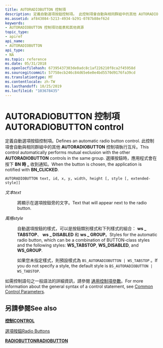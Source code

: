 ```yaml
---
title: AUTORADIOBUTTON 控制項
description: 定義自動選項按鈕控制項。 此控制項會自動與相同群組中的其他 AUTORADIOBUTTON 控制項執行互斥。 選擇按鈕時，應用程式會在按下 BN 時收到通知 \_ 。
ms.assetid: af843084-5213-4934-b291-0787b88ef62d
keywords:
- AUTORADIOBUTTON 控制項功能表和其他資源
topic_type:
- apiref
api_name:
- AUTORADIOBUTTON
api_type:
- NA
ms.topic: reference
ms.date: 05/31/2018
ms.openlocfilehash: 67395437303de0adc8c1af226210f8ca2f45958d
ms.sourcegitcommit: 57758ecb246c84d65e6e0e4bd5570d9176fa39cd
ms.translationtype: MT
ms.contentlocale: zh-TW
ms.lasthandoff: 10/25/2019
ms.locfileid: "103678435"
---
```

# <a name="autoradiobutton-control"></a><span data-ttu-id="fe045-106">AUTORADIOBUTTON 控制項</span><span class="sxs-lookup"><span data-stu-id="fe045-106">AUTORADIOBUTTON control</span></span>

<span data-ttu-id="fe045-107">定義自動選項按鈕控制項。</span><span class="sxs-lookup"><span data-stu-id="fe045-107">Defines an automatic radio button control.</span></span> <span data-ttu-id="fe045-108">此控制項會自動與相同群組中的其他 **AUTORADIOBUTTON** 控制項執行互斥。</span><span class="sxs-lookup"><span data-stu-id="fe045-108">This control automatically performs mutual exclusion with the other **AUTORADIOBUTTON** controls in the same group.</span></span> <span data-ttu-id="fe045-109">選擇按鈕時，應用程式會在按下 **BN 時 \_** 收到通知。</span><span class="sxs-lookup"><span data-stu-id="fe045-109">When the button is chosen, the application is notified with **BN\_CLICKED**.</span></span>

``` syntax
AUTORADIOBUTTON text, id, x, y, width, height [, style [, extended-style]]
```

<dl> <dt>

<span data-ttu-id="fe045-110"><span id="text"></span><span id="TEXT"></span>*文本*</span><span class="sxs-lookup"><span data-stu-id="fe045-110"><span id="text"></span><span id="TEXT"></span>*text*</span></span>
</dt> <dd>

<span data-ttu-id="fe045-111">將顯示在選項按鈕旁的文字。</span><span class="sxs-lookup"><span data-stu-id="fe045-111">Text that will appear next to the radio button.</span></span>

</dd> <dt>

<span data-ttu-id="fe045-112"><span id="style"></span><span id="STYLE"></span>*風格*</span><span class="sxs-lookup"><span data-stu-id="fe045-112"><span id="style"></span><span id="STYLE"></span>*style*</span></span>
</dt> <dd>

<span data-ttu-id="fe045-113">自動選項按鈕的樣式，可以是按鈕類別樣式和下列樣式的組合： **ws \_ TABSTOP**、 **ws \_ DISABLED** 和 **ws \_ GROUP**。</span><span class="sxs-lookup"><span data-stu-id="fe045-113">Styles for the automatic radio button, which can be a combination of BUTTON-class styles and the following styles: **WS\_TABSTOP**, **WS\_DISABLED**, and **WS\_GROUP**.</span></span>

<span data-ttu-id="fe045-114">如果您未指定樣式，則預設樣式為 `BS_AUTORADIOBUTTON | WS_TABSTOP` 。</span><span class="sxs-lookup"><span data-stu-id="fe045-114">If you do not specify a style, the default style is `BS_AUTORADIOBUTTON | WS_TABSTOP`.</span></span>

</dd> </dl>

<span data-ttu-id="fe045-115">如需控制語句之一般語法的詳細資訊，請參閱 [通用控制項參數](common-control-parameters.md)。</span><span class="sxs-lookup"><span data-stu-id="fe045-115">For more information about the general syntax of a control statement, see [Common Control Parameters](common-control-parameters.md).</span></span>

## <a name="see-also"></a><span data-ttu-id="fe045-116">另請參閱</span><span class="sxs-lookup"><span data-stu-id="fe045-116">See also</span></span>

<dl> <dt>

[<span data-ttu-id="fe045-117">**控制**</span><span class="sxs-lookup"><span data-stu-id="fe045-117">**CONTROL**</span></span>](control-control.md)
</dt> <dt>

[<span data-ttu-id="fe045-118">選項按鈕</span><span class="sxs-lookup"><span data-stu-id="fe045-118">Radio Buttons</span></span>](https://www.bing.com/search?q=Radio+Buttons)
</dt> <dt>

[<span data-ttu-id="fe045-119">**RADIOBUTTON**</span><span class="sxs-lookup"><span data-stu-id="fe045-119">**RADIOBUTTON**</span></span>](radiobutton-control.md)
</dt> </dl>

 

 




